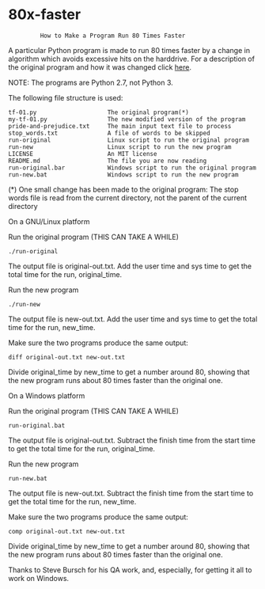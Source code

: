 80x-faster
==========
             How to Make a Program Run 80 Times Faster
             
A particular Python program is made to run 80 times faster by a change in
algorithm which avoids excessive hits on the harddrive.  For a description
of the original program and how it was changed click 
<a href="http://rogerfhouse.com/programming/80-times/index.html">here</a>.

NOTE:  The programs are Python 2.7, not Python 3.

The following file structure is used:

    tf-01.py                    The original program(*)
    my-tf-01.py                 The new modified version of the program
    pride-and-prejudice.txt     The main input text file to process
    stop_words.txt              A file of words to be skipped
    run-original                Linux script to run the original program
    run-new                     Linux script to run the new program
    LICENSE                     An MIT license
    README.md                   The file you are now reading
    run-original.bar            Windows script to run the original program
    run-new.bat                 Windows script to run the new program

(*) One small change has been made to the original program:  The stop words
file is read from the current directory, not the parent of the current
directory


On a GNU/Linux platform

Run the original program (THIS CAN TAKE A WHILE)

    ./run-original

The output file is original-out.txt.  Add the user time and sys time to get
the total time for the run, original_time.

Run the new program

    ./run-new

The output file is new-out.txt.  Add the user time and sys time to get
the total time for the run, new_time.

Make sure the two programs produce the same output:

    diff original-out.txt new-out.txt

Divide original_time by new_time to get a number around 80, showing that 
the new program runs about 80 times faster than the original one.


On a Windows platform

Run the original program (THIS CAN TAKE A WHILE)

    run-original.bat

The output file is original-out.txt.  Subtract the finish time from the
start time to get the total time for the run, original_time.

Run the new program

    run-new.bat

The output file is new-out.txt.  Subtract the finish time from the
start time to get the total time for the run, new_time.

Make sure the two programs produce the same output:

    comp original-out.txt new-out.txt

Divide original_time by new_time to get a number around 80, showing that 
the new program runs about 80 times faster than the original one.


Thanks to Steve Bursch for his QA work, and, especially, for getting it 
all to work on Windows.
